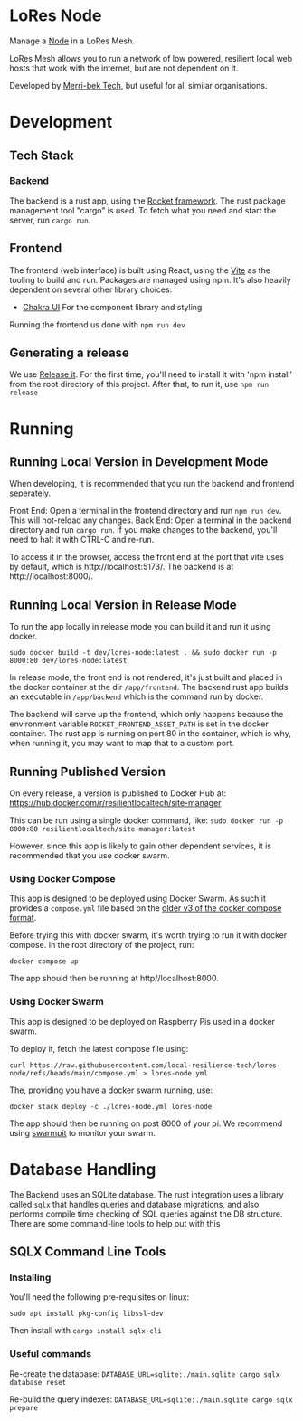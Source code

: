 # LoRes Node

Manage a [Node](https://jade.hopepunk.me/posts/sites-the-main-component-of-merri-bek-tech/)
in a LoRes Mesh.

LoRes Mesh allows you to run a network of low powered, resilient local web hosts that work with the internet, but are not dependent on it.

Developed by [Merri-bek Tech](https://www.merri-bek.tech/), but useful for all similar organisations.

# Development

## Tech Stack

### Backend

The backend is a rust app, using the [Rocket framework](https://rocket.rs/). The rust package management tool "cargo" is used. To fetch what you need and start the server, run `cargo run`.

## Frontend

The frontend (web interface) is built using React, using the [Vite](https://vitejs.dev/) as the tooling to build and run. Packages are managed using npm. It's also heavily dependent on several other library choices:

- [Chakra UI](https://chakra-ui.com/) For the component library and styling

Running the frontend us done with `npm run dev`

## Generating a release

We use [Release it](https://github.com/release-it/release-it). For the first time, you'll need to install it with 'npm install' from the root directory of this project. After that, to run it, use `npm run release`

# Running

## Running Local Version in Development Mode

When developing, it is recommended that you run the backend and frontend seperately.

Front End: Open a terminal in the frontend directory and run `npm run dev`. This will hot-reload any changes.
Back End: Open a terminal in the backend directory and run `cargo run`. If you make changes to the backend, you'll need to halt it with CTRL-C and re-run.

To access it in the browser, access the front end at the port that vite uses by default, which is http://localhost:5173/. The backend is at http://localhost:8000/.

## Running Local Version in Release Mode

To run the app locally in release mode you can build it and run it using docker.

```
sudo docker build -t dev/lores-node:latest . && sudo docker run -p 8000:80 dev/lores-node:latest
```

In release mode, the front end is not rendered, it's just built and placed in the docker container at the dir `/app/frontend`. The backend rust app builds an executable in `/app/backend` which is the command run by docker.

The backend will serve up the frontend, which only happens because the environment variable `ROCKET_FRONTEND_ASSET_PATH` is set in the docker container. The rust app is running on port 80 in the container, which is why, when running it, you may want to map that to a custom port.

## Running Published Version

On every release, a version is published to Docker Hub at:
https://hub.docker.com/r/resilientlocaltech/site-manager

This can be run using a single docker command, like:
`sudo docker run -p 8000:80 resilientlocaltech/site-manager:latest`

However, since this app is likely to gain other dependent services, it is recommended that you use docker swarm.

### Using Docker Compose

This app is designed to be deployed using Docker Swarm. As such it provides a `compose.yml` file based on the [older v3 of the docker compose format](<https://github.com/docker/compose/blob/v1/docs/Compose%20file%20reference%20(legacy)/version-3.md>).

Before trying this with docker swarm, it's worth trying to run it with docker compose. In the root directory of the project, run:

`docker compose up`

The app should then be running at http//localhost:8000.

### Using Docker Swarm

This app is designed to be deployed on Raspberry Pis used in a docker swarm.

To deploy it, fetch the latest compose file using:

`curl https://raw.githubusercontent.com/local-resilience-tech/lores-node/refs/heads/main/compose.yml > lores-node.yml`

The, providing you have a docker swarm running, use:

`docker stack deploy -c ./lores-node.yml lores-node`

The app should then be running on post 8000 of your pi. We recommend using [swarmpit](https://swarmpit.io/) to monitor your swarm.

# Database Handling

The Backend uses an SQLite database. The rust integration uses a library called `sqlx` that handles queries and database migrations, and also performs compile time checking of SQL queries against the DB structure. There are some command-line tools to help out with this

## SQLX Command Line Tools

### Installing

You'll need the following pre-requisites on linux:

`sudo apt install pkg-config libssl-dev`

Then install with `cargo install sqlx-cli`

### Useful commands

Re-create the database:
`DATABASE_URL=sqlite:./main.sqlite cargo sqlx database reset`

Re-build the query indexes:
`DATABASE_URL=sqlite:./main.sqlite cargo sqlx prepare`
